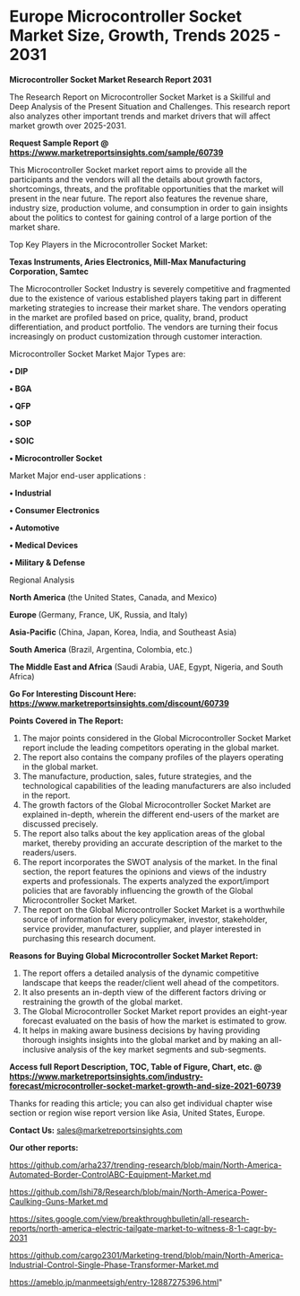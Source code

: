 # Europe Microcontroller Socket Market Size, Growth, Trends 2025 - 2031

<strong>Microcontroller Socket Market Research Report 2031</strong>

The Research Report on Microcontroller Socket Market is a Skillful and Deep Analysis of the Present Situation and Challenges. This research report also analyzes other important trends and market drivers that will affect market growth over 2025-2031.

<strong>Request Sample Report @ <a href=https://www.marketreportsinsights.com/sample/60739>https://www.marketreportsinsights.com/sample/60739</a></strong>

This Microcontroller Socket market report aims to provide all the participants and the vendors will all the details about growth factors, shortcomings, threats, and the profitable opportunities that the market will present in the near future. The report also features the revenue share, industry size, production volume, and consumption in order to gain insights about the politics to contest for gaining control of a large portion of the market share.

Top Key Players in the Microcontroller Socket Market:

<strong>Texas Instruments, Aries Electronics, Mill-Max Manufacturing Corporation, Samtec</strong>

The Microcontroller Socket Industry is severely competitive and fragmented due to the existence of various established players taking part in different marketing strategies to increase their market share. The vendors operating in the market are profiled based on price, quality, brand, product differentiation, and product portfolio. The vendors are turning their focus increasingly on product customization through customer interaction.

Microcontroller Socket Market Major Types are:

<strong>• DIP

• BGA

• QFP

• SOP

• SOIC

• Microcontroller Socket</strong>

Market Major end-user applications :

<strong>• Industrial

• Consumer Electronics

• Automotive

• Medical Devices

• Military & Defense</strong>

Regional Analysis

</u><strong><b>North America</b></strong> (the United States, Canada, and Mexico)

<strong><b>Europe </b></strong>(Germany, France, UK, Russia, and Italy)

<strong><b>Asia-Pacific</b></strong> (China, Japan, Korea, India, and Southeast Asia)

<strong><b>South America</b></strong> (Brazil, Argentina, Colombia, etc.)

<strong><b>The Middle East and Africa</b></strong> (Saudi Arabia, UAE, Egypt, Nigeria, and South Africa)

<strong>Go For Interesting Discount Here: <a href=https://www.marketreportsinsights.com/discount/60739>https://www.marketreportsinsights.com/discount/60739</a></strong>

<strong>Points Covered in The Report:</strong>
<ol>
  <li>The major points considered in the Global Microcontroller Socket Market report include the leading competitors operating in the global market.</li>
  <li>The report also contains the company profiles of the players operating in the global market.</li>
  <li>The manufacture, production, sales, future strategies, and the technological capabilities of the leading manufacturers are also included in the report.</li>
  <li>The growth factors of the Global Microcontroller Socket Market are explained in-depth, wherein the different end-users of the market are discussed precisely.</li>
  <li>The report also talks about the key application areas of the global market, thereby providing an accurate description of the market to the readers/users.</li>
  <li>The report incorporates the SWOT analysis of the market. In the final section, the report features the opinions and views of the industry experts and professionals. The experts analyzed the export/import policies that are favorably influencing the growth of the Global Microcontroller Socket Market.</li>
  <li>The report on the Global Microcontroller Socket Market is a worthwhile source of information for every policymaker, investor, stakeholder, service provider, manufacturer, supplier, and player interested in purchasing this research document.</li>
</ol>
<strong>Reasons for Buying Global Microcontroller Socket Market Report:</strong>

<ol>
  <li>The report offers a detailed analysis of the dynamic competitive landscape that keeps the reader/client well ahead of the competitors.</li>
  <li>It also presents an in-depth view of the different factors driving or restraining the growth of the global market.</li>
  <li>The Global Microcontroller Socket Market report provides an eight-year forecast evaluated on the basis of how the market is estimated to grow.</li>
  <li>It helps in making aware business decisions by having providing thorough insights insights into the global market and by making an all-inclusive analysis of the key market segments and sub-segments.</li>
</ol>
<strong>Access full Report Description, TOC, Table of Figure, Chart, etc. @ <a href=https://www.marketreportsinsights.com/industry-forecast/microcontroller-socket-market-growth-and-size-2021-60739>https://www.marketreportsinsights.com/industry-forecast/microcontroller-socket-market-growth-and-size-2021-60739</a></strong>


Thanks for reading this article; you can also get individual chapter wise section or region wise report version like Asia, United States, Europe.

<strong>Contact Us:</strong>
sales@marketreportsinsights.com

<strong>Our other reports:</strong>

<a href=https://github.com/arha237/trending-research/blob/main/North-America-Automated-Border-ControlABC-Equipment-Market.md>https://github.com/arha237/trending-research/blob/main/North-America-Automated-Border-ControlABC-Equipment-Market.md</a>

<a href=https://github.com/Ishi78/Research/blob/main/North-America-Power-Caulking-Guns-Market.md>https://github.com/Ishi78/Research/blob/main/North-America-Power-Caulking-Guns-Market.md</a>

<a href=https://sites.google.com/view/breakthroughbulletin/all-research-reports/north-america-electric-tailgate-market-to-witness-8-1-cagr-by-2031>https://sites.google.com/view/breakthroughbulletin/all-research-reports/north-america-electric-tailgate-market-to-witness-8-1-cagr-by-2031</a>

<a href=https://github.com/cargo2301/Marketing-trend/blob/main/North-America-Industrial-Control-Single-Phase-Transformer-Market.md>https://github.com/cargo2301/Marketing-trend/blob/main/North-America-Industrial-Control-Single-Phase-Transformer-Market.md</a>

<a href=https://ameblo.jp/manmeetsigh/entry-12887275396.html>https://ameblo.jp/manmeetsigh/entry-12887275396.html</a>"
